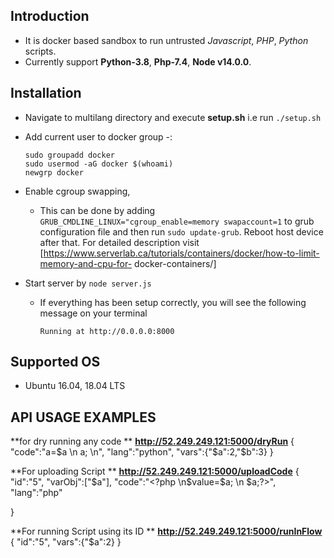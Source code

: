 ## Introduction
- It is docker based sandbox to run untrusted *Javascript*, *PHP*, *Python* scripts.
- Currently support **Python-3.8**, **Php-7.4**, **Node v14.0.0**. 

## Installation
* Navigate to multilang directory and execute **setup.sh** i.e run `./setup.sh`
* Add current user to docker group -:
   ```
   sudo groupadd docker
   sudo usermod -aG docker $(whoami) 
   newgrp docker 
   ```
* Enable cgroup swapping,
   - This can be done by adding
 `   GRUB_CMDLINE_LINUX="cgroup_enable=memory swapaccount=1` to grub configuration file
     and then run `sudo update-grub`. 
     Reboot host device after that.
     For detailed description visit [https://www.serverlab.ca/tutorials/containers/docker/how-to-limit-memory-and-cpu-for-  docker-containers/] 
   

* Start server by `node server.js` 
  - If everything has been setup correctly, you will see the following message on your terminal
    ```
    Running at http://0.0.0.0:8000
    ```

## Supported OS
* Ubuntu 16.04, 18.04 LTS

## API USAGE EXAMPLES
**for dry running any code **
**http://52.249.249.121:5000/dryRun**
{
 "code":"a=$a  \n a; \n",
 "lang":"python",
 "vars":{"$a":2,"$b":3}
}


**For uploading Script **
**http://52.249.249.121:5000/uploadCode**
{
	"id":"5",
    "varObj":["$a"],
    "code":"<?php \n$value=$a; \n $a;?>",
    "lang":"php"
	
}

**For running Script using its ID **
**http://52.249.249.121:5000/runInFlow**
{
	"id":"5",
    "vars":{"$a":2}	
}
